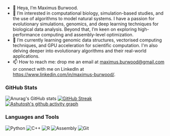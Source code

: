 - 👋 Heya, I’m Maximus Burwood.
- 👀 I’m interested in computational biology, simulation-based studies, and the use of algorithms to model natural systems. I have a passion for evolutionary simulations, genomics, and deep learning techniques for biological data analysis. Beyond that, I’m keen on exploring high-performance computing and assembly-level optimization.
- 🌱 I’m currently learning genomic data structures, vectorised computing techniques, and GPU acceleration for scientific computation. I'm also delving deeper into evolutionary algorithms and their real-world applications.
- 📫 How to reach me: drop me an email at maximus.burwood@gmail.com or connect with me on LinkedIn at https://www.linkedin.com/in/maximus-burwood/.

### GitHub Stats
![Anurag's GitHub stats](https://github-readme-stats.vercel.app/api?username=MaximusBurwood&show_icons=true&theme=highcontrast)
[![GitHub Streak](https://streak-stats.demolab.com?user=MaximusBurwood&theme=highcontrast)](https://git.io/streak-stats)
[![Ashutosh's github activity graph](https://github-readme-activity-graph.vercel.app/graph?username=MaximusBurwood&bg_color=000000&color=ffffff&line=ffffff&point=ffffff&area=true&hide_border=false&hide_title=True)](https://github.com/ashutosh00710/github-readme-activity-graph)

### Languages and Tools
![Python](https://img.shields.io/badge/Python-3776AB?style=for-the-badge&logo=python&logoColor=white)
![C++](https://img.shields.io/badge/C%2B%2B-00599C?style=for-the-badge&logo=cplusplus&logoColor=white)
![R](https://img.shields.io/badge/R-276DC3?style=for-the-badge&logo=r&logoColor=white)
![Assembly](https://img.shields.io/badge/x86%20Assembly-525252?style=for-the-badge&logo=gnu&logoColor=white)
![Git](https://img.shields.io/badge/Git-F05032?style=for-the-badge&logo=git&logoColor=white)
